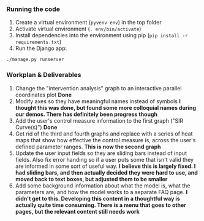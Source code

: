 ### Running the code

1. Create a virtual environment (`pyvenv env`) in the top folder
2. Activate virtual environment (`. env/bin/activate`)
3. Install dependencies into the environment using pip (`pip install -r requirements.txt`)
4. Run the Django app:
`````
./manage.py runserver
````````

### Workplan & Deliverables
1. Change the "intervention analysis" graph to an interactive parallel coordinates plot **Done**
2. Modify axes so they have meaningful names instead of symbols **I thought this was done, but found some more colloquial names during our demos. There has definitely been progress though**
3. Add the user's control measure information to the first graph ("SIR Curve(s)") **Done**
4. Get rid of the third and fourth graphs and replace with a series of heat maps that show how effective the control measure is, across the user's defined parameter ranges. **This is now the second graph**
5. Update the user input fields so they are sliding bars instead of input fields. Also fix error handing so if a user puts some that isn't valid they are informed in some sort of useful way.  **I believe this is largely fixed. I had sliding bars, and then actually decided they were hard to use, and moved back to text boxes, but adjusted them to be smaller**
6. Add some background information about what the model is, what the parameters are, and how the model works to a separate FAQ page. **I didn't get to this. Developing this content in a thoughtful way is actually quite time consuming. There is a menu that goes to other pages, but the relevant content still needs work**
